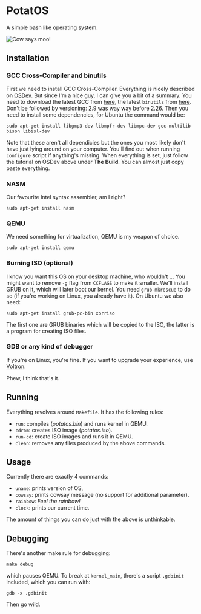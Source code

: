 # PotatOS

A simple bash like operating system.

![Cow says moo!](http://s30.postimg.org/6ml8205zl/cowsay.png)

## Installation

### GCC Cross-Compiler and binutils
First we need to install GCC Cross-Compiler. Everything is nicely described on [OSDev](http://wiki.osdev.org/GCC_Cross-Compiler). But since I'm a nice guy, I can give you a bit of a summary. You need to download the latest GCC from [here](https://gcc.gnu.org/mirrors.html), the latest `binutils` from [here](http://ftp.gnu.org/gnu/binutils/). Don't be followed by versioning: 2.9 was way way before 2.26. Then you need to install some dependencies, for Ubuntu the command would be:

```
sudo apt-get install libgmp3-dev libmpfr-dev libmpc-dev gcc-multilib bison libisl-dev
```

Note that these aren't all dependicies but the ones you most likely don't have just lying around on your computer. You'll find out when running `configure` script if anything's missing. When everything is set, just follow the tutorial on OSDev above under **The Build**. You can almost just copy paste everything.

### NASM

Our favourite Intel syntax assembler, am I right?

```
sudo apt-get install nasm
```

### QEMU

We need something for virtualization, QEMU is my weapon of choice.

```
sudo apt-get install qemu
```

### Burning ISO (optional)

I know you want this OS on your desktop machine, who wouldn't ... You might want to remove `-g` flag from `CCFLAGS` to make it smaller.
We'll install GRUB on it, which will later boot our kernel. You need `grub-mkrescue` to do so (if you're working on Linux, you already have it). On Ubuntu we also need:

```
sudo apt-get install grub-pc-bin xorriso
```

The first one are GRUB binaries which will be copied to the ISO, the latter is a program for creating ISO files.

### GDB or any kind of debugger

If you're on Linux, you're fine. If you want to upgrade your experience, use [Voltron](https://github.com/snare/voltron).

Phew, I think that's it.

## Running

Everything revolves around `Makefile`. It has the following rules:

* `run`: compiles (_potatos.bin_) and runs kernel in QEMU.
* `cdrom`: creates ISO image (_potatos.iso_).
* `run-cd`: create ISO images and runs it in QEMU.
* `clean`: removes any files produced by the above commands.

## Usage

Currently there are exactly 4 commands:

* `uname`: prints version of OS,
* `cowsay`: prints cowsay message (no support for additional parameter).
* `rainbow`: _Feel the rainbow!_
* `clock`: prints our current time.

The amount of things you can do just with the above is unthinkable.

## Debugging

There's another make rule for debugging:

```
make debug
```

which pauses QEMU. To break at `kernel_main`, there's a script `.gdbinit` included, which you can run with:

```
gdb -x .gdbinit
```

Then go wild.
